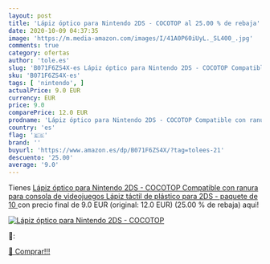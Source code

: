 ```yaml
---
layout: post
title: 'Lápiz óptico para Nintendo 2DS - COCOTOP al 25.00 % de rebaja'
date: 2020-10-09 04:37:35
image: 'https://m.media-amazon.com/images/I/41A0P60iUyL._SL400_.jpg'
comments: true
category: ofertas
author: 'tole.es'
slug: 'B071F6ZS4X-es Lápiz óptico para Nintendo 2DS - COCOTOP Compatible con...'
sku: 'B071F6ZS4X-es'
tags: [ 'nintendo', ]
actualPrice: 9.0 EUR
currency: EUR
price: 9.0
comparePrice: 12.0 EUR
prodname: 'Lápiz óptico para Nintendo 2DS - COCOTOP Compatible con ranura para consola de videojuegos Lápiz táctil de plástico para 2DS -  paquete de 10 '
country: 'es'
flag: '🇪🇸'
brand: ''
buyurl: 'https://www.amazon.es/dp/B071F6ZS4X/?tag=tolees-21'
descuento: '25.00'
average: '9.0'
---
```


Tienes [Lápiz óptico para Nintendo 2DS - COCOTOP Compatible con ranura para consola de videojuegos Lápiz táctil de plástico para 2DS -  paquete de 10 ](https://www.amazon.es/dp/B071F6ZS4X/?tag=tolees-21) con precio final de  9.0 EUR (original: 12.0 EUR) (25.00 %  de rebaja) aqui!

[![Lápiz óptico para Nintendo 2DS - COCOTOP](https://m.media-amazon.com/images/I/41A0P60iUyL._SL400_.jpg)](https://www.amazon.es/dp/B071F6ZS4X/?tag=tolees-21)

🔎:


[🛒 Comprar!!!](https://www.amazon.es/dp/B071F6ZS4X/?tag=tolees-21)
